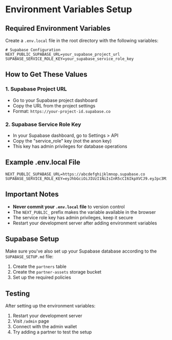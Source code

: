 # Environment Variables Setup

## Required Environment Variables

Create a `.env.local` file in the root directory with the following variables:

```env
# Supabase Configuration
NEXT_PUBLIC_SUPABASE_URL=your_supabase_project_url
SUPABASE_SERVICE_ROLE_KEY=your_supabase_service_role_key
```

## How to Get These Values

### 1. Supabase Project URL
- Go to your Supabase project dashboard
- Copy the URL from the project settings
- Format: `https://your-project-id.supabase.co`

### 2. Supabase Service Role Key
- In your Supabase dashboard, go to Settings > API
- Copy the "service_role" key (not the anon key)
- This key has admin privileges for database operations

## Example .env.local File

```env
NEXT_PUBLIC_SUPABASE_URL=https://abcdefghijklmnop.supabase.co
SUPABASE_SERVICE_ROLE_KEY=eyJhbGciOiJIUzI1NiIsInR5cCI6IkpXVCJ9.eyJpc3MiOiJzdXBhYmFzZSIsInJlZiI6ImFiY2RlZmdoaWprbG1ub3AiLCJyb2xlIjoic2VydmljZV9yb2xlIiwiaWF0IjoxNjM5MjQ5NjAwLCJleHAiOjE5NTQ4MjU2MDB9.example
```

## Important Notes

- **Never commit your `.env.local` file** to version control
- The `NEXT_PUBLIC_` prefix makes the variable available in the browser
- The service role key has admin privileges, keep it secure
- Restart your development server after adding environment variables

## Supabase Setup

Make sure you've also set up your Supabase database according to the `SUPABASE_SETUP.md` file:

1. Create the `partners` table
2. Create the `partner-assets` storage bucket
3. Set up the required policies

## Testing

After setting up the environment variables:
1. Restart your development server
2. Visit `/admin` page
3. Connect with the admin wallet
4. Try adding a partner to test the setup 